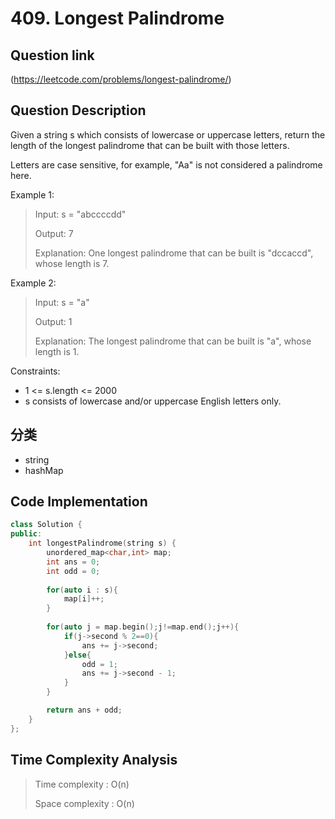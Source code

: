 # 409. Longest Palindrome

## Question link
(https://leetcode.com/problems/longest-palindrome/)

## Question Description
Given a string s which consists of lowercase or uppercase letters, return the length of the longest palindrome that can be built with those letters.

Letters are case sensitive, for example, "Aa" is not considered a palindrome here.

Example 1:

> Input: s = "abccccdd"
>
> Output: 7
>
> Explanation: One longest palindrome that can be built is "dccaccd", whose length is 7.

Example 2:

> Input: s = "a"
> 
> Output: 1
>
> Explanation: The longest palindrome that can be built is "a", whose length is 1.

Constraints:
* 1 <= s.length <= 2000
* s consists of lowercase and/or uppercase English letters only.

## 分类
- string
- hashMap

## Code Implementation
```c++
class Solution {
public:
    int longestPalindrome(string s) {
        unordered_map<char,int> map;
        int ans = 0;
        int odd = 0;
        
        for(auto i : s){
            map[i]++;
        }
        
        for(auto j = map.begin();j!=map.end();j++){
            if(j->second % 2==0){
                ans += j->second;
            }else{
                odd = 1;
                ans += j->second - 1;
            }
        }

        return ans + odd;
    }
};
```

## Time Complexity Analysis
> Time complexity  : O(n)
>
> Space complexity : O(n)